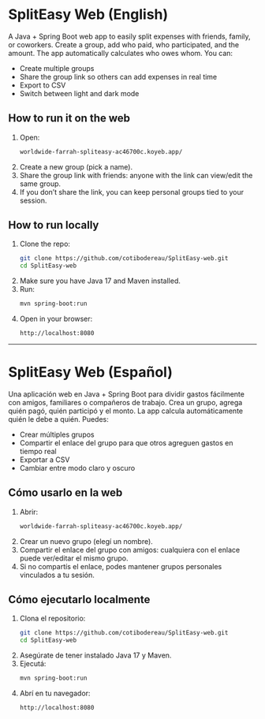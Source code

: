 # SplitEasy Web (English)
A Java + Spring Boot web app to easily split expenses with friends, family, or coworkers.
Create a group, add who paid, who participated, and the amount. The app automatically calculates who owes whom.
You can:
- Create multiple groups
- Share the group link so others can add expenses in real time
- Export to CSV
- Switch between light and dark mode

## How to run it on the web
1. Open:
   ```bash
   worldwide-farrah-spliteasy-ac46700c.koyeb.app/
2. Create a new group (pick a name).
3. Share the group link with friends: anyone with the link can view/edit the same group.
4. If you don’t share the link, you can keep personal groups tied to your session.

## How to run locally

1. Clone the repo:
   ```bash
   git clone https://github.com/cotibodereau/SplitEasy-web.git
   cd SplitEasy-web
2. Make sure you have Java 17 and Maven installed.
3. Run:
   ```bash
   mvn spring-boot:run
4. Open in your browser: 
   ```bash
   http://localhost:8080
---
# SplitEasy Web (Español)
Una aplicación web en Java + Spring Boot para dividir gastos fácilmente con amigos, familiares o compañeros de trabajo.
Crea un grupo, agrega quién pagó, quién participó y el monto. La app calcula automáticamente quién le debe a quién.
Puedes:
- Crear múltiples grupos
- Compartir el enlace del grupo para que otros agreguen gastos en tiempo real
- Exportar a CSV
- Cambiar entre modo claro y oscuro

## Cómo usarlo en la web
1. Abrir:
   ```bash
   worldwide-farrah-spliteasy-ac46700c.koyeb.app/
2. Crear un nuevo grupo (elegí un nombre).
3. Compartir el enlace del grupo con amigos: cualquiera con el enlace puede ver/editar el mismo grupo.
4. Si no compartís el enlace, podes mantener grupos personales vinculados a tu sesión.

## Cómo ejecutarlo localmente

1. Clona el repositorio:
   ```bash
   git clone https://github.com/cotibodereau/SplitEasy-web.git
   cd SplitEasy-web
2. Asegúrate de tener instalado Java 17 y Maven.
3. Ejecutá:
   ```bash
   mvn spring-boot:run
4. Abrí en tu navegador: 
   ```bash
   http://localhost:8080
